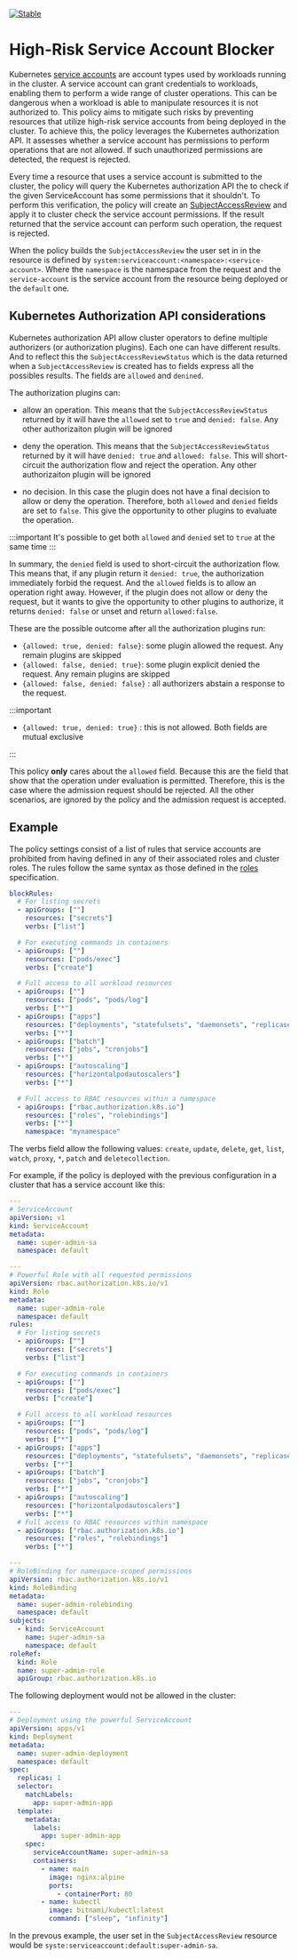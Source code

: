[![Stable](https://img.shields.io/badge/status-stable-brightgreen?style=for-the-badge)](https://github.com/kubewarden/community/blob/main/REPOSITORIES.md#stable)

# High-Risk Service Account Blocker

Kubernetes [service
accounts](https://kubernetes.io/docs/concepts/security/service-accounts/) are
account types used by workloads running in the cluster. A service account can
grant credentials to workloads, enabling them to perform a wide range of
cluster operations. This can be dangerous when a workload is able to manipulate
resources it is not authorized to. This policy aims to mitigate such risks by
preventing resources that utilize high-risk service accounts from being
deployed in the cluster. To achieve this, the policy leverages the Kubernetes
authorization API. It assesses whether a service account has permissions to
perform operations that are not allowed. If such unauthorized permissions are
detected, the request is rejected.

Every time a resource that uses a service account is submitted to the cluster,
the policy will query the Kubernetes authorization API the to check if the
given ServiceAccount has some permissions that it shouldn't. To perform this
verification, the policy will create an
[SubjectAccessReview](https://kubernetes.io/docs/reference/kubernetes-api/authorization-resources/subject-access-review-v1/)
and apply it to cluster check the service account permissions. If the result
returned that the service account can perform such operation, the request is
rejected.

When the policy builds the `SubjectAccessReview` the user set in in the
resource is defined by `system:serviceaccount:<namespace>:<service-account>`.
Where the `namespace` is the namespace from the request and the
`service-account` is the service account from the resource being deployed or
the `default` one.

## Kubernetes Authorization API considerations

Kubernetes authorization API allow cluster operators to define multiple
authorizers (or authorization plugins). Each one can have different results.
And to reflect this the `SubjectAccessReviewStatus` which is the data returned
when a `SubjectAccessReview` is created has to fields express all the possibles
results. The fields are `allowed` and `denined`.

The authorization plugins can:

- allow an operation. This means that the `SubjectAccessReviewStatus` returned
  by it will have the `allowed` set to `true` and `denied: false`. Any other authorizaiton plugin
  will be ignored

- deny the operation. This means that the `SubjectAccessReviewStatus` returned
  by it will have `denied: true` and `allowed: false`. This will short-circuit the authorization flow
  and reject the operation. Any other authorizaiton plugin will be ignored

- no decision. In this case the plugin does not have a final decision to allow or
  deny the operation. Therefore, both `allowed` and `denied` fields are set to `false`.
  This give the opportunity to other plugins to evaluate the operation.

:::important
It's possible to get both `allowed` and `denied` set to `true` at the same time
:::

In summary, the `denied` field is used to short-circuit the authorization
flow. This means that, if any plugin return it `denied: true`, the
authorization immediately forbid the request. And the `allowed` fields is to allow
an operation right away. However, if the plugin does not allow or deny the request, but it wants to give the
opportunity to other plugins to authorize, it returns `denied: false` or unset
and return `allowed:false`.

These are the possible outcome after all the authorization plugins run:

- `{allowed: true, denied: false}`: some plugin allowed the request. Any remain
  plugins are skipped
- `{allowed: false, denied: true}`: some plugin explicit denied the request.
  Any remain plugins are skipped
- `{allowed: false, denied: false}` : all authorizers abstain a response to the
  request.

:::important

- `{allowed: true, denied: true}` : this is not allowed. Both fields are mutual
  exclusive

:::

This policy **only** cares about the `allowed` field. Because this are the
field that show that the operation under evaluation is permitted. Therefore,
this is the case where the admission request should be rejected. All the
other scenarios, are ignored by the policy and the admission request is
accepted.

## Example

The policy settings consist of a list of rules that service accounts are
prohibited from having defined in any of their associated roles and cluster
roles. The rules follow the same syntax as those defined in the
[roles](https://kubernetes.io/docs/reference/kubernetes-api/authorization-resources/subject-access-review-v1/)
specification.

```yaml
blockRules:
  # For listing secrets
  - apiGroups: [""]
    resources: ["secrets"]
    verbs: ["list"]

  # For executing commands in containers
  - apiGroups: [""]
    resources: ["pods/exec"]
    verbs: ["create"]

  # Full access to all workload resources
  - apiGroups: [""]
    resources: ["pods", "pods/log"]
    verbs: ["*"]
  - apiGroups: ["apps"]
    resources: ["deployments", "statefulsets", "daemonsets", "replicasets"]
    verbs: ["*"]
  - apiGroups: ["batch"]
    resources: ["jobs", "cronjobs"]
    verbs: ["*"]
  - apiGroups: ["autoscaling"]
    resources: ["horizontalpodautoscalers"]
    verbs: ["*"]

  # Full access to RBAC resources within a namespace
  - apiGroups: ["rbac.authorization.k8s.io"]
    resources: ["roles", "rolebindings"]
    verbs: ["*"]
    namespace: "mynamespace"
```

The verbs field allow the following values: `create`, `update`, `delete`,
`get`, `list`, `watch`, `proxy`, `*`, `patch` and `deletecollection`.

For example, if the policy is deployed with the previous configuration in a
cluster that has a service account like this:

```yaml
---
# ServiceAccount
apiVersion: v1
kind: ServiceAccount
metadata:
  name: super-admin-sa
  namespace: default

---
# Powerful Role with all requested permissions
apiVersion: rbac.authorization.k8s.io/v1
kind: Role
metadata:
  name: super-admin-role
  namespace: default
rules:
  # For listing secrets
  - apiGroups: [""]
    resources: ["secrets"]
    verbs: ["list"]

  # For executing commands in containers
  - apiGroups: [""]
    resources: ["pods/exec"]
    verbs: ["create"]

  # Full access to all workload resources
  - apiGroups: [""]
    resources: ["pods", "pods/log"]
    verbs: ["*"]
  - apiGroups: ["apps"]
    resources: ["deployments", "statefulsets", "daemonsets", "replicasets"]
    verbs: ["*"]
  - apiGroups: ["batch"]
    resources: ["jobs", "cronjobs"]
    verbs: ["*"]
  - apiGroups: ["autoscaling"]
    resources: ["horizontalpodautoscalers"]
    verbs: ["*"]
  # Full access to RBAC resources within namespace
  - apiGroups: ["rbac.authorization.k8s.io"]
    resources: ["roles", "rolebindings"]
    verbs: ["*"]

---
# RoleBinding for namespace-scoped permissions
apiVersion: rbac.authorization.k8s.io/v1
kind: RoleBinding
metadata:
  name: super-admin-rolebinding
  namespace: default
subjects:
  - kind: ServiceAccount
    name: super-admin-sa
    namespace: default
roleRef:
  kind: Role
  name: super-admin-role
  apiGroup: rbac.authorization.k8s.io
```

The following deployment would not be allowed in the cluster:

```yaml
---
# Deployment using the powerful ServiceAccount
apiVersion: apps/v1
kind: Deployment
metadata:
  name: super-admin-deployment
  namespace: default
spec:
  replicas: 1
  selector:
    matchLabels:
      app: super-admin-app
  template:
    metadata:
      labels:
        app: super-admin-app
    spec:
      serviceAccountName: super-admin-sa
      containers:
        - name: main
          image: nginx:alpine
          ports:
            - containerPort: 80
        - name: kubectl
          image: bitnami/kubectl:latest
          command: ["sleep", "infinity"]
```

In the prevous example, the user set in the `SubjectAccessReview` resource
would be `syste:serviceaccount:default:super-admin-sa`.

